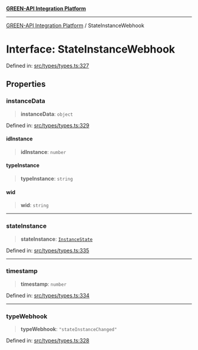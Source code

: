 [**GREEN-API Integration Platform**](../README.md)

***

[GREEN-API Integration Platform](../globals.md) / StateInstanceWebhook

# Interface: StateInstanceWebhook

Defined in: [src/types/types.ts:327](https://github.com/green-api/greenapi-integration/blob/0c6468d26acd573ad1def9f01a1af819fb76eb31/src/types/types.ts#L327)

## Properties

### instanceData

> **instanceData**: `object`

Defined in: [src/types/types.ts:329](https://github.com/green-api/greenapi-integration/blob/0c6468d26acd573ad1def9f01a1af819fb76eb31/src/types/types.ts#L329)

#### idInstance

> **idInstance**: `number`

#### typeInstance

> **typeInstance**: `string`

#### wid

> **wid**: `string`

***

### stateInstance

> **stateInstance**: [`InstanceState`](../type-aliases/InstanceState.md)

Defined in: [src/types/types.ts:335](https://github.com/green-api/greenapi-integration/blob/0c6468d26acd573ad1def9f01a1af819fb76eb31/src/types/types.ts#L335)

***

### timestamp

> **timestamp**: `number`

Defined in: [src/types/types.ts:334](https://github.com/green-api/greenapi-integration/blob/0c6468d26acd573ad1def9f01a1af819fb76eb31/src/types/types.ts#L334)

***

### typeWebhook

> **typeWebhook**: `"stateInstanceChanged"`

Defined in: [src/types/types.ts:328](https://github.com/green-api/greenapi-integration/blob/0c6468d26acd573ad1def9f01a1af819fb76eb31/src/types/types.ts#L328)
